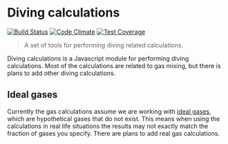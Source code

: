 # Diving calculations

[![Build Status](https://travis-ci.org/fewstera/diving-calculations.svg)](https://travis-ci.org/fewstera/diving-calculations) [![Code Climate](https://codeclimate.com/github/fewstera/diving-calculations/badges/gpa.svg)](https://codeclimate.com/github/fewstera/diving-calculations) [![Test Coverage](https://codeclimate.com/github/fewstera/diving-calculations/badges/coverage.svg)](https://codeclimate.com/github/fewstera/diving-calculations/coverage)

> A set of tools for performing diving related calculations.

Diving calculations is a Javascript module for performing diving calculations. Most of the calculations are related to gas mixing, but there is plans to add other diving calculations.

## Ideal gases
Currently the gas calculations assume we are working with [ideal gases](https://en.wikipedia.org/wiki/Ideal_gas), which are hypothetical gases that do not exist. This means when using the calculations in real life situations the results may not exactly match the fraction of gases you specify. There are plans to add real gas calculations.
